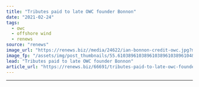 ```yaml
---
title: "Tributes paid to late OWC founder Bonnon"
date: "2021-02-24"
tags: 
  - owc
  - offshore wind
  - renews
source: "renews"
image_url: "https://renews.biz//media/24622/ian-bonnon-credit-owc.jpg?mode=crop&width=770&heightratio=0.6103896103896103896103896104&slimmage=true"
image_fp: "/assets/img/post_thumbnails/55.6103896103896103896103896104&slimmage=true"
lead: "Tributes paid to late OWC founder Bonnon"
article_url: "https://renews.biz/66691/tributes-paid-to-late-owc-founder-bonnon/"
---
```


---
